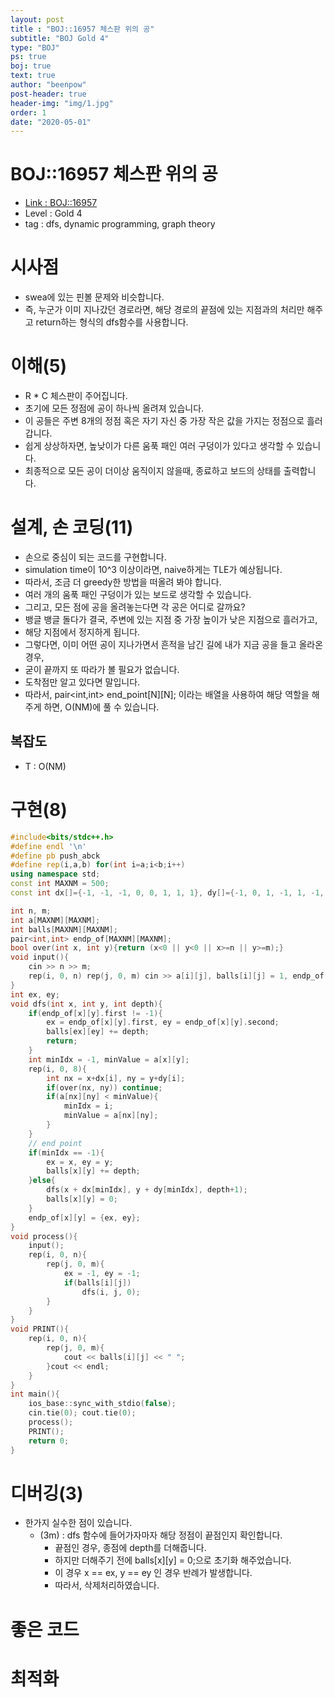 ```yaml
---
layout: post
title : "BOJ::16957 체스판 위의 공"
subtitle: "BOJ Gold 4"
type: "BOJ"
ps: true
boj: true
text: true
author: "beenpow"
post-header: true
header-img: "img/1.jpg"
order: 1
date: "2020-05-01"
---
```

# BOJ::16957 체스판 위의 공
- [Link : BOJ::16957](https://www.acmicpc.net/problem/16957)
- Level : Gold 4
- tag : dfs, dynamic programming, graph theory

# 시사점
- swea에 있는 핀볼 문제와 비슷합니다.
- 즉, 누군가 이미 지나갔던 경로라면, 해당 경로의 끝점에 있는 지점과의 처리만 해주고 return하는 형식의 dfs함수를 사용합니다.

# 이해(5)
- R * C 체스판이 주어집니다.
- 초기에 모든 정점에 공이 하나씩 올려져 있습니다.
- 이 공들은 주변 8개의 정점 혹은 자기 자신 중 가장 작은 값을 가지는 정점으로 흘러갑니다.
- 쉽게 상상하자면, 높낮이가 다른 움푹 패인 여러 구덩이가 있다고 생각할 수 있습니다.
- 최종적으로 모든 공이 더이상 움직이지 않을때, 종료하고 보드의 상태를 출력합니다.

# 설계, 손 코딩(11)
- 손으로 중심이 되는 코드를 구현합니다.
- simulation time이 10^3 이상이라면, naive하게는 TLE가 예상됩니다.
- 따라서, 조금 더 greedy한 방법을 떠올려 봐야 합니다.
- 여러 개의 움푹 패인 구덩이가 있는 보드로 생각할 수 있습니다.
- 그리고, 모든 점에 공을 올려놓는다면 각 공은 어디로 갈까요?
- 뱅글 뱅글 돌다가 결국, 주변에 있는 지점 중 가장 높이가 낮은 지점으로 흘러가고,
- 해당 지점에서 정지하게 됩니다.
- 그렇다면, 이미 어떤 공이 지나가면서 흔적을 남긴 길에 내가 지금 공을 들고 올라온 경우,
- 굳이 끝까지 또 따라가 볼 필요가 없습니다.
- 도착점만 알고 있다면 말입니다.
- 따라서, pair<int,int> end_point[N][N]; 이라는 배열을 사용하여 해당 역할을 해주게 하면, O(NM)에 풀 수 있습니다.

## 복잡도
- T : O(NM)

# 구현(8)

```cpp
#include<bits/stdc++.h>
#define endl '\n'
#define pb push_abck
#define rep(i,a,b) for(int i=a;i<b;i++)
using namespace std;
const int MAXNM = 500;
const int dx[]={-1, -1, -1, 0, 0, 1, 1, 1}, dy[]={-1, 0, 1, -1, 1, -1, 0, 1};

int n, m;
int a[MAXNM][MAXNM];
int balls[MAXNM][MAXNM];
pair<int,int> endp_of[MAXNM][MAXNM];
bool over(int x, int y){return (x<0 || y<0 || x>=n || y>=m);}
void input(){
    cin >> n >> m;
    rep(i, 0, n) rep(j, 0, m) cin >> a[i][j], balls[i][j] = 1, endp_of[i][j] = {-1, -1};
}
int ex, ey;
void dfs(int x, int y, int depth){
    if(endp_of[x][y].first != -1){
        ex = endp_of[x][y].first, ey = endp_of[x][y].second;
        balls[ex][ey] += depth;
        return;
    }
    int minIdx = -1, minValue = a[x][y];
    rep(i, 0, 8){
        int nx = x+dx[i], ny = y+dy[i];
        if(over(nx, ny)) continue;
        if(a[nx][ny] < minValue){
            minIdx = i;
            minValue = a[nx][ny];
        }
    }
    // end point
    if(minIdx == -1){
        ex = x, ey = y;
        balls[x][y] += depth;
    }else{
        dfs(x + dx[minIdx], y + dy[minIdx], depth+1);
        balls[x][y] = 0;
    }
    endp_of[x][y] = {ex, ey};
}
void process(){
    input();
    rep(i, 0, n){
        rep(j, 0, m){
            ex = -1, ey = -1;
            if(balls[i][j])
                dfs(i, j, 0);
        }
    }
}
void PRINT(){
    rep(i, 0, n){
        rep(j, 0, m){
            cout << balls[i][j] << " ";
        }cout << endl;
    }
}
int main(){
    ios_base::sync_with_stdio(false);
    cin.tie(0); cout.tie(0);
    process();
    PRINT();
    return 0;
}
```

# 디버깅(3)
- 한가지 실수한 점이 있습니다.
  - (3m) : dfs 함수에 들어가자마자 해당 정점이 끝점인지 확인합니다.
    - 끝점인 경우, 종점에 depth를 더해줍니다.
    - 하지만 더해주기 전에 balls[x][y] = 0;으로 초기화 해주었습니다.
    - 이 경우 x == ex, y == ey 인 경우 반례가 발생합니다.
    - 따라서, 삭제처리하였습니다.

# 좋은 코드

# 최적화
